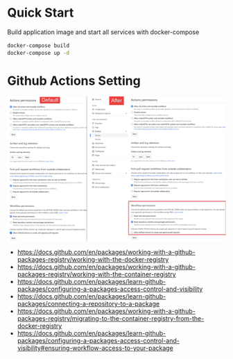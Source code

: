 # Quick Start

Build application image and start all services with docker-compose
```bash
docker-compose build
docker-compose up -d
```

# Github Actions Setting
![actions_setting.](./actions_setting.png)  
* https://docs.github.com/en/packages/working-with-a-github-packages-registry/working-with-the-docker-registry
* https://docs.github.com/en/packages/working-with-a-github-packages-registry/working-with-the-container-registry
* https://docs.github.com/en/packages/learn-github-packages/configuring-a-packages-access-control-and-visibility
* https://docs.github.com/en/packages/learn-github-packages/connecting-a-repository-to-a-package
* https://docs.github.com/en/packages/working-with-a-github-packages-registry/migrating-to-the-container-registry-from-the-docker-registry
* https://docs.github.com/en/packages/learn-github-packages/configuring-a-packages-access-control-and-visibility#ensuring-workflow-access-to-your-package